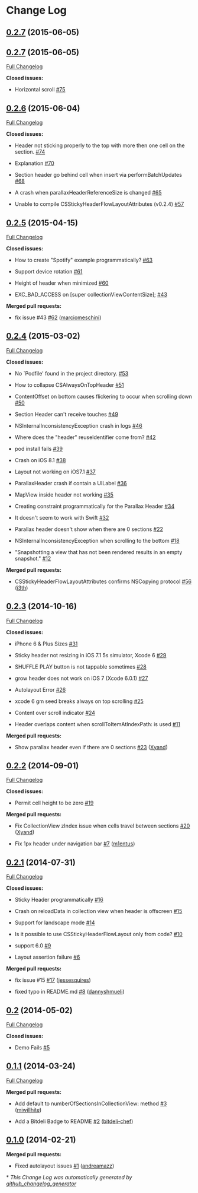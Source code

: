 # Change Log
## [0.2.7](https://github.com/jamztang/CSStickyHeaderFlowLayout/tree/2.2.7) (2015-06-05)
## [0.2.7](https://github.com/jamztang/CSStickyHeaderFlowLayout/tree/0.2.7) (2015-06-05)

[Full Changelog](https://github.com/jamztang/CSStickyHeaderFlowLayout/compare/0.2.6...0.2.7)

**Closed issues:**

- Horizontal scroll [\#75](https://github.com/jamztang/CSStickyHeaderFlowLayout/issues/75)

## [0.2.6](https://github.com/jamztang/CSStickyHeaderFlowLayout/tree/0.2.6) (2015-06-04)

[Full Changelog](https://github.com/jamztang/CSStickyHeaderFlowLayout/compare/0.2.5...0.2.6)

**Closed issues:**

- Header not sticking properly to the top with more then one cell on the section. [\#74](https://github.com/jamztang/CSStickyHeaderFlowLayout/issues/74)

- Explanation [\#70](https://github.com/jamztang/CSStickyHeaderFlowLayout/issues/70)

- Section header go behind cell when insert via performBatchUpdates [\#68](https://github.com/jamztang/CSStickyHeaderFlowLayout/issues/68)

- A crash when parallaxHeaderReferenceSize is changed [\#65](https://github.com/jamztang/CSStickyHeaderFlowLayout/issues/65)

- Unable to compile CSStickyHeaderFlowLayoutAttributes \(v0.2.4\) [\#57](https://github.com/jamztang/CSStickyHeaderFlowLayout/issues/57)

## [0.2.5](https://github.com/jamztang/CSStickyHeaderFlowLayout/tree/0.2.5) (2015-04-15)

[Full Changelog](https://github.com/jamztang/CSStickyHeaderFlowLayout/compare/0.2.4...0.2.5)

**Closed issues:**

- How to create "Spotify" example programmatically? [\#63](https://github.com/jamztang/CSStickyHeaderFlowLayout/issues/63)

- Support device rotation [\#61](https://github.com/jamztang/CSStickyHeaderFlowLayout/issues/61)

- Height of header when minimized [\#60](https://github.com/jamztang/CSStickyHeaderFlowLayout/issues/60)

- EXC\_BAD\_ACCESS on \[super collectionViewContentSize\]; [\#43](https://github.com/jamztang/CSStickyHeaderFlowLayout/issues/43)

**Merged pull requests:**

- fix issue \#43 [\#62](https://github.com/jamztang/CSStickyHeaderFlowLayout/pull/62) ([marciomeschini](https://github.com/marciomeschini))

## [0.2.4](https://github.com/jamztang/CSStickyHeaderFlowLayout/tree/0.2.4) (2015-03-02)

[Full Changelog](https://github.com/jamztang/CSStickyHeaderFlowLayout/compare/0.2.3...0.2.4)

**Closed issues:**

- No `Podfile' found in the project directory. [\#53](https://github.com/jamztang/CSStickyHeaderFlowLayout/issues/53)

- How to collapse CSAlwaysOnTopHeader [\#51](https://github.com/jamztang/CSStickyHeaderFlowLayout/issues/51)

- ContentOffset on bottom causes flickering to occur when scrolling down [\#50](https://github.com/jamztang/CSStickyHeaderFlowLayout/issues/50)

- Section Header can't receive touches [\#49](https://github.com/jamztang/CSStickyHeaderFlowLayout/issues/49)

- NSInternalInconsistencyException crash in logs [\#46](https://github.com/jamztang/CSStickyHeaderFlowLayout/issues/46)

- Where does the "header" reuseIdentifier come from? [\#42](https://github.com/jamztang/CSStickyHeaderFlowLayout/issues/42)

- pod install fails [\#39](https://github.com/jamztang/CSStickyHeaderFlowLayout/issues/39)

- Crash on iOS 8.1 [\#38](https://github.com/jamztang/CSStickyHeaderFlowLayout/issues/38)

- Layout not working on iOS7.1 [\#37](https://github.com/jamztang/CSStickyHeaderFlowLayout/issues/37)

- ParallaxHeader crash if contain a UILabel [\#36](https://github.com/jamztang/CSStickyHeaderFlowLayout/issues/36)

- MapView inside header not working [\#35](https://github.com/jamztang/CSStickyHeaderFlowLayout/issues/35)

- Creating constraint programmatically for the Parallax Header [\#34](https://github.com/jamztang/CSStickyHeaderFlowLayout/issues/34)

- It doesn't seem to work with Swift [\#32](https://github.com/jamztang/CSStickyHeaderFlowLayout/issues/32)

- Parallax header doesn't show when there are 0 sections [\#22](https://github.com/jamztang/CSStickyHeaderFlowLayout/issues/22)

- NSInternalInconsistencyException when scrolling to the bottom [\#18](https://github.com/jamztang/CSStickyHeaderFlowLayout/issues/18)

- "Snapshotting a view that has not been rendered results in an empty snapshot." [\#12](https://github.com/jamztang/CSStickyHeaderFlowLayout/issues/12)

**Merged pull requests:**

- CSStickyHeaderFlowLayoutAttributes confirms NSCopying protocol [\#56](https://github.com/jamztang/CSStickyHeaderFlowLayout/pull/56) ([i3th](https://github.com/i3th))

## [0.2.3](https://github.com/jamztang/CSStickyHeaderFlowLayout/tree/0.2.3) (2014-10-16)

[Full Changelog](https://github.com/jamztang/CSStickyHeaderFlowLayout/compare/0.2.2...0.2.3)

**Closed issues:**

- iPhone 6 & Plus Sizes [\#31](https://github.com/jamztang/CSStickyHeaderFlowLayout/issues/31)

- Sticky header not resizing in iOS 7.1 5s simulator, Xcode 6 [\#29](https://github.com/jamztang/CSStickyHeaderFlowLayout/issues/29)

- SHUFFLE PLAY button is not tappable sometimes [\#28](https://github.com/jamztang/CSStickyHeaderFlowLayout/issues/28)

- grow header does not work on iOS 7 \(Xcode 6.0.1\) [\#27](https://github.com/jamztang/CSStickyHeaderFlowLayout/issues/27)

- Autolayout Error [\#26](https://github.com/jamztang/CSStickyHeaderFlowLayout/issues/26)

- xcode 6 gm seed breaks always on top scrolling [\#25](https://github.com/jamztang/CSStickyHeaderFlowLayout/issues/25)

- Content over scroll indicator [\#24](https://github.com/jamztang/CSStickyHeaderFlowLayout/issues/24)

- Header overlaps content when scrollToItemAtIndexPath: is used [\#11](https://github.com/jamztang/CSStickyHeaderFlowLayout/issues/11)

**Merged pull requests:**

- Show parallax header even if there are 0 sections [\#23](https://github.com/jamztang/CSStickyHeaderFlowLayout/pull/23) ([Xyand](https://github.com/Xyand))

## [0.2.2](https://github.com/jamztang/CSStickyHeaderFlowLayout/tree/0.2.2) (2014-09-01)

[Full Changelog](https://github.com/jamztang/CSStickyHeaderFlowLayout/compare/0.2.1...0.2.2)

**Closed issues:**

- Permit cell height to be zero [\#19](https://github.com/jamztang/CSStickyHeaderFlowLayout/issues/19)

**Merged pull requests:**

- Fix CollectionView zIndex issue when cells travel between sections [\#20](https://github.com/jamztang/CSStickyHeaderFlowLayout/pull/20) ([Xyand](https://github.com/Xyand))

- Fix 1px header under navigation bar [\#7](https://github.com/jamztang/CSStickyHeaderFlowLayout/pull/7) ([m1entus](https://github.com/m1entus))

## [0.2.1](https://github.com/jamztang/CSStickyHeaderFlowLayout/tree/0.2.1) (2014-07-31)

[Full Changelog](https://github.com/jamztang/CSStickyHeaderFlowLayout/compare/0.2...0.2.1)

**Closed issues:**

- Sticky Header programmatically [\#16](https://github.com/jamztang/CSStickyHeaderFlowLayout/issues/16)

- Crash on reloadData in collection view when header is offscreen [\#15](https://github.com/jamztang/CSStickyHeaderFlowLayout/issues/15)

- Support for landscape mode [\#14](https://github.com/jamztang/CSStickyHeaderFlowLayout/issues/14)

- Is it possible to use CSStickyHeaderFlowLayout only from code? [\#10](https://github.com/jamztang/CSStickyHeaderFlowLayout/issues/10)

- support 6.0 [\#9](https://github.com/jamztang/CSStickyHeaderFlowLayout/issues/9)

- Layout assertion failure [\#6](https://github.com/jamztang/CSStickyHeaderFlowLayout/issues/6)

**Merged pull requests:**

- fix issue \#15 [\#17](https://github.com/jamztang/CSStickyHeaderFlowLayout/pull/17) ([jessesquires](https://github.com/jessesquires))

- fixed typo in README.md [\#8](https://github.com/jamztang/CSStickyHeaderFlowLayout/pull/8) ([dannyshmueli](https://github.com/dannyshmueli))

## [0.2](https://github.com/jamztang/CSStickyHeaderFlowLayout/tree/0.2) (2014-05-02)

[Full Changelog](https://github.com/jamztang/CSStickyHeaderFlowLayout/compare/0.1.1...0.2)

**Closed issues:**

- Demo Fails [\#5](https://github.com/jamztang/CSStickyHeaderFlowLayout/issues/5)

## [0.1.1](https://github.com/jamztang/CSStickyHeaderFlowLayout/tree/0.1.1) (2014-03-24)

[Full Changelog](https://github.com/jamztang/CSStickyHeaderFlowLayout/compare/0.1.0...0.1.1)

**Merged pull requests:**

- Add default to numberOfSectionsInCollectionView: method [\#3](https://github.com/jamztang/CSStickyHeaderFlowLayout/pull/3) ([miwillhite](https://github.com/miwillhite))

- Add a Bitdeli Badge to README [\#2](https://github.com/jamztang/CSStickyHeaderFlowLayout/pull/2) ([bitdeli-chef](https://github.com/bitdeli-chef))

## [0.1.0](https://github.com/jamztang/CSStickyHeaderFlowLayout/tree/0.1.0) (2014-02-21)

**Merged pull requests:**

- Fixed autolayout issues [\#1](https://github.com/jamztang/CSStickyHeaderFlowLayout/pull/1) ([andreamazz](https://github.com/andreamazz))



\* *This Change Log was automatically generated by [github_changelog_generator](https://github.com/skywinder/Github-Changelog-Generator)*
